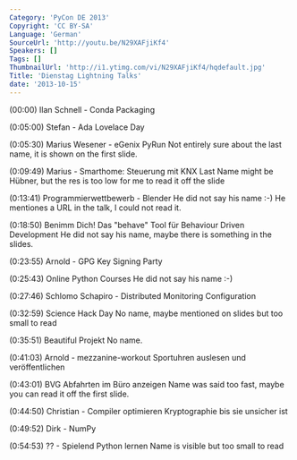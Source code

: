 ```yaml
---
Category: 'PyCon DE 2013'
Copyright: 'CC BY-SA'
Language: 'German'
SourceUrl: 'http://youtu.be/N29XAFjiKf4'
Speakers: []
Tags: []
ThumbnailUrl: 'http://i1.ytimg.com/vi/N29XAFjiKf4/hqdefault.jpg'
Title: 'Dienstag Lightning Talks'
date: '2013-10-15'
---
```

(00:00) Ilan Schnell - Conda Packaging

(0:05:00) Stefan - Ada Lovelace Day

(0:05:30) Marius Wesener - eGenix PyRun Not entirely sure about the last name, it is shown on the first slide.

(0:09:49) Marius - Smarthome: Steuerung mit KNX Last Name might be Hübner, but the res is too low for me to read it off the slide

(0:13:41) Programmierwettbewerb - Blender He did not say his name :-) He mentiones a URL in the talk, I could not read it.

(0:18:50) Benimm Dich! Das "behave" Tool für Behaviour Driven Development He did not say his name, maybe there is something in the slides.

(0:23:55) Arnold - GPG Key Signing Party

(0:25:43) Online Python Courses He did not say his name :-)

(0:27:46) Schlomo Schapiro - Distributed Monitoring Configuration

(0:32:59) Science Hack Day No name, maybe mentioned on slides but too small to read

(0:35:51) Beautiful Projekt No name.

(0:41:03) Arnold - mezzanine-workout Sportuhren auslesen und veröffentlichen

(0:43:01) BVG Abfahrten im Büro anzeigen Name was said too fast, maybe you can read it off the first slide.

(0:44:50) Christian - Compiler optimieren Kryptographie bis sie unsicher ist

(0:49:52) Dirk - NumPy

(0:54:53) ?? - Spielend Python lernen Name is visible but too small to read